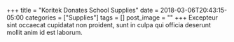 +++
title = "Koritek Donates School Supplies"
date = 2018-03-06T20:43:15-05:00
categories = ["Supplies"]
tags = []
post_image = ""
+++
Excepteur sint occaecat cupidatat non proident, sunt in culpa qui officia deserunt mollit anim id est laborum.
